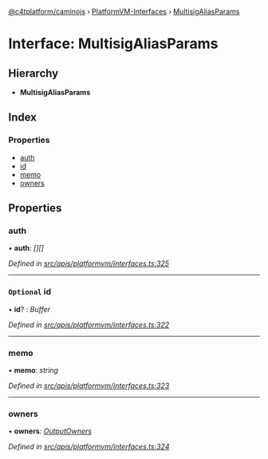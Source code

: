 [@c4tplatform/caminojs](../api.md) › [PlatformVM-Interfaces](../modules/platformvm_interfaces.md) › [MultisigAliasParams](platformvm_interfaces.multisigaliasparams.md)

# Interface: MultisigAliasParams

## Hierarchy

* **MultisigAliasParams**

## Index

### Properties

* [auth](platformvm_interfaces.multisigaliasparams.md#auth)
* [id](platformvm_interfaces.multisigaliasparams.md#optional-id)
* [memo](platformvm_interfaces.multisigaliasparams.md#memo)
* [owners](platformvm_interfaces.multisigaliasparams.md#owners)

## Properties

###  auth

• **auth**: *[][]*

*Defined in [src/apis/platformvm/interfaces.ts:325](https://github.com/chain4travel/caminojs/blob/ac57b5af/src/apis/platformvm/interfaces.ts#L325)*

___

### `Optional` id

• **id**? : *Buffer*

*Defined in [src/apis/platformvm/interfaces.ts:322](https://github.com/chain4travel/caminojs/blob/ac57b5af/src/apis/platformvm/interfaces.ts#L322)*

___

###  memo

• **memo**: *string*

*Defined in [src/apis/platformvm/interfaces.ts:323](https://github.com/chain4travel/caminojs/blob/ac57b5af/src/apis/platformvm/interfaces.ts#L323)*

___

###  owners

• **owners**: *[OutputOwners](../classes/common_output.outputowners.md)*

*Defined in [src/apis/platformvm/interfaces.ts:324](https://github.com/chain4travel/caminojs/blob/ac57b5af/src/apis/platformvm/interfaces.ts#L324)*
